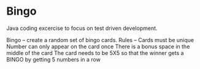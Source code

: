 Bingo
=====

Java coding excercise to focus on test driven development.


Bingo – create a random set of bingo cards. 
Rules – Cards must be unique
Number can only appear on the card once
There is a bonus space in the middle of the card
The card needs to be 5X5 so that the winner gets a BINGO by getting 5 numbers in a row
